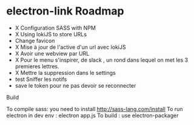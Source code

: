 # electron-link Roadmap 

- X Configuration SASS with NPM
- X Using lokiJS to store URLs
- Change favicon
- X Mise à jour de l'active d'un url avec lokiJS
- X Avoir une webview par URL
- X Pour le menu s'inspirer, de slack , un rond dans lequel on met les 3 premieres lettres. 
- X Mettre la suppression dans le settings
- test Sniffer les notifs
- save le token pour ne pas devoir se reconnecter


Build 

To compile sass: you need to install http://sass-lang.com/install
To run electron in dev env : electron app.js
To build : use electron-packager
